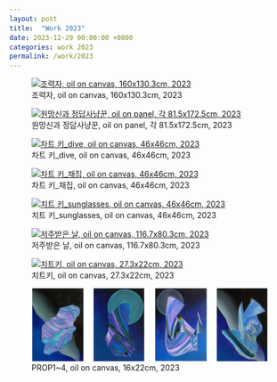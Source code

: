 ```yaml
---
layout: post
title:  "Work 2023"
date: 2023-12-29 00:00:00 +0800
categories: work 2023
permalink: /work/2023
---
```


<figure class="work">
  <a href="/assets/img/work/2023/1.jpg" data-lightbox="work-2023" data-title="조력자, oil on canvas, 160x130.3cm, 2023">
    <img src="/assets/img/work/2023/1.jpg" alt="조력자, oil on canvas, 160x130.3cm, 2023" title="조력자, oil on canvas, 160x130.3cm, 2023">
  </a>
  <figcaption>조력자, oil on canvas, 160x130.3cm, 2023</figcaption>
</figure>

<figure class="work">
  <a href="/assets/img/work/2023/2.jpg" data-lightbox="work-2023" data-title="원망신과 정답사냥꾼, oil on panel, 각 81.5x172.5cm, 2023">
    <img src="/assets/img/work/2023/2.jpg" alt="원망신과 정답사냥꾼, oil on panel, 각 81.5x172.5cm, 2023" title="원망신과 정답사냥꾼, oil on panel, 각 81.5x172.5cm, 2023">
  </a>
  <figcaption>원망신과 정답사냥꾼, oil on panel, 각 81.5x172.5cm, 2023</figcaption>
</figure>

<figure class="work">
  <a href="/assets/img/work/2023/3.jpg" data-lightbox="work-2023" data-title="차트 키_dive, oil on canvas, 46x46cm, 2023">
    <img src="/assets/img/work/2023/3.jpg" alt="차트 키_dive, oil on canvas, 46x46cm, 2023" title="차트 키_dive, oil on canvas, 46x46cm, 2023">
  </a>
  <figcaption>차트 키_dive, oil on canvas, 46x46cm, 2023</figcaption>
</figure>

<figure class="work">
  <a href="/assets/img/work/2023/4.jpg" data-lightbox="work-2023" data-title="차트 키_채집, oil on canvas, 46x46cm, 2023">
    <img src="/assets/img/work/2023/4.jpg" alt="차트 키_채집, oil on canvas, 46x46cm, 2023" title="차트 키_채집, oil on canvas, 46x46cm, 2023">
  </a>
  <figcaption>차트 키_채집, oil on canvas, 46x46cm, 2023</figcaption>
</figure>

<figure class="work">
  <a href="/assets/img/work/2023/5.jpg" data-lightbox="work-2023" data-title="치트 키_sunglasses, oil on canvas, 46x46cm, 2023">
    <img src="/assets/img/work/2023/5.jpg" alt="치트 키_sunglasses, oil on canvas, 46x46cm, 2023" title="치트 키_sunglasses, oil on canvas, 46x46cm, 2023">
  </a>
  <figcaption>치트 키_sunglasses, oil on canvas, 46x46cm, 2023</figcaption>
</figure>

<figure class="work">
  <a href="/assets/img/work/2023/6.jpg" data-lightbox="work-2023" data-title="저주받은 날, oil on canvas, 116.7x80.3cm, 2023">
    <img src="/assets/img/work/2023/6.jpg" alt="저주받은 날, oil on canvas, 116.7x80.3cm, 2023" title="저주받은 날, oil on canvas, 116.7x80.3cm, 2023">
  </a>
  <figcaption>저주받은 날, oil on canvas, 116.7x80.3cm, 2023</figcaption>
</figure>

<figure class="work">
  <a href="/assets/img/work/2023/7.jpg" data-lightbox="work-2023" data-title="치트키, oil on canvas, 27.3x22cm, 2023">
    <img src="/assets/img/work/2023/7.jpg" alt="치트키, oil on canvas, 27.3x22cm, 2023" title="치트키, oil on canvas, 27.3x22cm, 2023">
  </a>
  <figcaption>치트키, oil on canvas, 27.3x22cm, 2023</figcaption>
</figure>

<figure class="work">
  <a href="/assets/img/work/2023/8.jpg" data-lightbox="work-2023" data-title="PROP1~4, oil on canvas, 16x22cm, 2023">
    <img src="/assets/img/work/2023/8.jpg" alt="PROP1~4, oil on canvas, 16x22cm, 2023" title="PROP1~4, oil on canvas, 16x22cm, 2023">
  </a>
  <figcaption>PROP1~4, oil on canvas, 16x22cm, 2023</figcaption>
</figure>